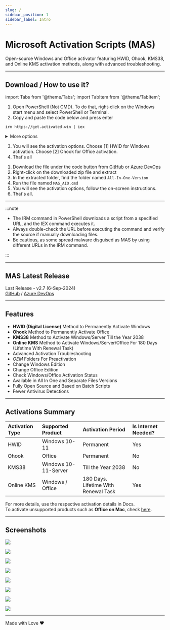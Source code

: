 ```yaml
---
slug: /
sidebar_position: 1
sidebar_label: Intro
---
```


# Microsoft Activation Scripts (MAS)

Open-source Windows and Office activator featuring HWID, Ohook, KMS38, and Online KMS activation methods, along with advanced troubleshooting.

---

## Download / How to use it?  

import Tabs from '@theme/Tabs';
import TabItem from '@theme/TabItem';

<Tabs>
<TabItem value="Method 1" label="Method 1 - PowerShell (Windows 8 and later) ❤️" default>

1.   Open PowerShell (Not CMD). To do that, right-click on the Windows start menu and select PowerShell or Terminal.
2.   Copy and paste the code below and press enter  
```
irm https://get.activated.win | iex
```

<details>
  <summary>More options</summary>

- Alternatively, you can use the following (It will be retired Dec 31, 2024)
```
irm https://massgrave.dev/get | iex
```
- On older Windows builds (17134 and before) you will need to run the below command before following the above steps,  
```
[Net.ServicePointManager]::SecurityProtocol = [Net.SecurityProtocolType]::Tls12
```
- The URL `get.activated.win` might be blocked by some DNS services because it is a new domain.

</details>

3.   You will see the activation options. Choose [1] HWID for Windows activation. Choose [2] Ohook for Office activation.
4.   That's all

</TabItem>
<TabItem value="Method 2" label="Method 2 - Traditional (Windows 7 and later)" default>

1.   Download the file under the code button from [GitHub](https://github.com/massgravel/Microsoft-Activation-Scripts) or [Azure DevOps](https://dev.azure.com/massgrave/_git/Microsoft-Activation-Scripts)
2.   Right-click on the downloaded zip file and extract
3.   In the extracted folder, find the folder named `All-In-One-Version`
4.   Run the file named `MAS_AIO.cmd`
5.   You will see the activation options, follow the on-screen instructions.
6.   That's all.

</TabItem>
</Tabs>

---

:::note

- The IRM command in PowerShell downloads a script from a specified URL, and the IEX command executes it.
- Always double-check the URL before executing the command and verify the source if manually downloading files.
- Be cautious, as some spread malware disguised as MAS by using different URLs in the IRM command.

:::

------------------------------------------------------------------------

## MAS Latest Release

Last Release - v2.7 (6-Sep-2024)  
[GitHub](https://github.com/massgravel/Microsoft-Activation-Scripts) / [Azure DevOps](https://dev.azure.com/massgrave/_git/Microsoft-Activation-Scripts)

------------------------------------------------------------------------

## Features

-   **HWID (Digital License)** Method to Permanently Activate Windows
-   **Ohook** Method to Permanently Activate Office
-   **KMS38** Method to Activate Windows/Server Till the Year 2038
-   **Online KMS** Method to Activate Windows/Server/Office For 180 Days (Lifetime With Renewal Task)
-   Advanced Activation Troubleshooting
-   $OEM$ Folders For Preactivation
-   Change Windows Edition
-   Change Office Edition
-   Check Windows/Office Activation Status
-   Available in All In One and Separate Files Versions
-   Fully Open Source and Based on Batch Scripts
-   Fewer Antivirus Detections

------------------------------------------------------------------------

## Activations Summary

| Activation Type | Supported Product    | Activation Period                    | Is Internet Needed? |
|:----------------|:---------------------|:-------------------------------------|:--------------------|
| HWID            | Windows 10-11        | Permanent                            | Yes                 |
| Ohook           | Office               | Permanent                            | No                  |
| KMS38           | Windows 10-11-Server | Till the Year 2038                   | No                  |
| Online KMS      | Windows / Office     | 180 Days. Lifetime With Renewal Task | Yes                 |

For more details, use the respective activation details in Docs.  
To activate unsupported products such as **Office on Mac**, check [here](unsupported_products_activation.md).

------------------------------------------------------------------------

## Screenshots

![](/img/MAS_AIO.png)

![](/img/MAS_HWID.png)

![](/img/MAS_Ohook.png)

![](/img/MAS_Troubleshoot.png)

![](/img/MAS_change_windows_edition.png)

![](/img/MAS_change_office_edition_1.png)

![](/img/MAS_change_office_edition_2.png)

![](/img/MAS_change_office_edition_3.png)

------------------------------------------------------------------------

Made with Love ❤️
